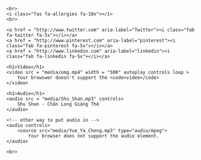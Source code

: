 <!DOCTYPE html>
<html lang = "en">
<head>
	<meta charset="UTF-8">
	<title> My Second Page </title>
	<link rel="stylesheet" href="https://pro.fontawesome.com/releases/v5.10.0/css/all.css" integrity="sha384-AYmEC3Yw5cVb3ZcuHtOA93w35dYTsvhLPVnYs9eStHfGJvOvKxVfELGroGkvsg+p" crossorigin="anonymous"/>
</head>
<body>
	<i class="fab fa-battle-net"></i>
	<i class="fab fa-battle-net fa-xs"></i>
	<i class="fab fa-battle-net fa-md"></i>
	<i class="fab fa-battle-net fa-lg"></i>
	<i class="fab fa-battle-net fa-2x"></i>
	<i class="fab fa-battle-net fa-3x"></i>
	<i class="fab fa-battle-net fa-10x"></i>

	<br>
	<i class="fas fa-allergies fa-10x"></i>
	<br>

	<a href = "http://www.twitter.com" aria-label="Twitter"><i class="fab fa-twitter fa-5x"></i></a>
	<a href = "http://www.pinterest.com" aria-label="pinterest"><i class="fab fa-pinterest fa-5x"></i></a>
	<a href = "http://www.linkedin.com" aria-label="linkedin"><i class="fab fa-linkedin fa-5x"></i></a>

	<h1>Video</h1>
	<video src = "media/omg.mp4" width = "500" autoplay controls loop >
		Your browswer doesn't support the <code>video</code>
	</video>

	<h1>Audio</h1>
	<audio src = "media/Shu_Shan.mp3" controls>
		Shu Shan - Chân Long Giáng Thế
	</audio>

	<!-- other way to put audio in -->
	<audio controls>
		<source src="media/Yue_Ya_Cheng.mp3" type="audio/mpeg">
			Your browser does not support the audio element.
	</audio>

	<br>
</body>	
</html>
